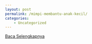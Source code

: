 ```yaml
---
layout: post
permalink: /mimpi-membantu-anak-kecil/
categories:
    - Uncategorized
---
```


[Baca Selengkapnya](/07)